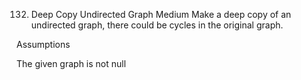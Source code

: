 132. Deep Copy Undirected Graph
Medium
Make a deep copy of an undirected graph, there could be cycles in the original graph.

Assumptions

The given graph is not null
